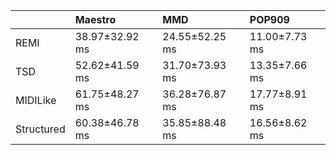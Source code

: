 |            | Maestro        | MMD            | POP909        |
|:-----------|:---------------|:---------------|:--------------|
| REMI       | 38.97±32.92 ms | 24.55±52.25 ms | 11.00±7.73 ms |
| TSD        | 52.62±41.59 ms | 31.70±73.93 ms | 13.35±7.66 ms |
| MIDILike   | 61.75±48.27 ms | 36.28±76.87 ms | 17.77±8.91 ms |
| Structured | 60.38±46.78 ms | 35.85±88.48 ms | 16.56±8.62 ms |
